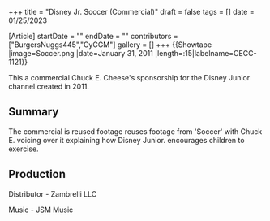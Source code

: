 +++
title = "Disney Jr. Soccer (Commercial)"
draft = false
tags = []
date = 01/25/2023

[Article]
startDate = ""
endDate = ""
contributors = ["BurgersNuggs445","CyCGM"]
gallery = []
+++
{{Showtape
|image=Soccer.png
|date=January 31, 2011
|length=:15|labelname=CECC-1121}}

This a commercial Chuck E. Cheese's sponsorship for the Disney Junior channel created in 2011.

<h2>Summary</h2>
The commercial is reused footage reuses footage from 'Soccer' with Chuck E. voicing over it explaining how Disney Junior. encourages children to exercise.

<h2>Production</h2>
Distributor - Zambrelli LLC

Music - JSM Music